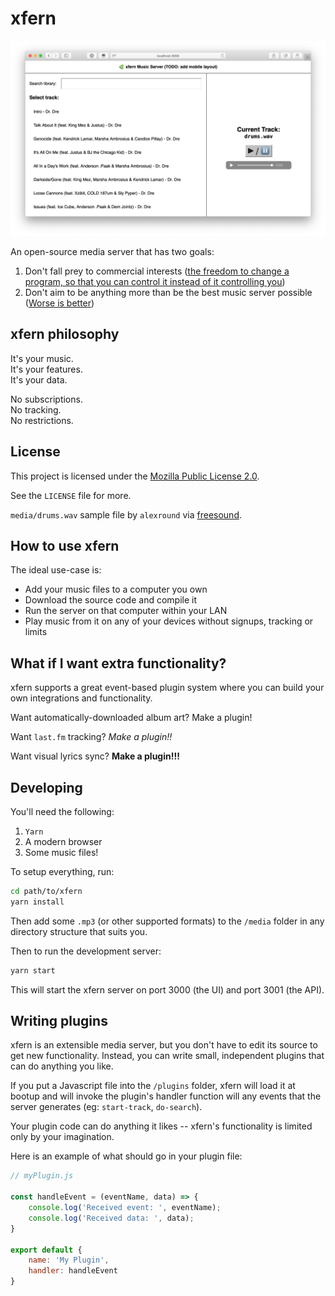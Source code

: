 # xfern

<img src="screenshot.png" alt="a screenshot of xfern" />

An open-source media server that has two goals:

1. Don't fall prey to commercial interests ([the freedom to change a program, so that you can control it instead of it controlling you](https://en.wikipedia.org/wiki/The_Free_Software_Definition#The_Four_Essential_Freedoms_of_Free_Software))
2. Don't aim to be anything more than be the best music server possible ([Worse is better](https://en.wikipedia.org/wiki/Worse_is_better))

## xfern philosophy

It's your music. 
<br/>
It's your features.
<br/>
It's your data.

No subscriptions.
<br/>
No tracking.
<br/>
No restrictions.

## License

This project is licensed under the [Mozilla Public License 2.0](https://choosealicense.com/licenses/mpl-2.0/).

See the `LICENSE` file for more.

`media/drums.wav` sample file by `alexround` via [freesound](https://freesound.org/people/alexround/sounds/538087/).

## How to use xfern

The ideal use-case is:

* Add your music files to a computer you own
* Download the source code and compile it
* Run the server on that computer within your LAN
* Play music from it on any of your devices without signups, tracking or limits

## What if I want extra functionality?

xfern supports a great event-based plugin system where you can build your own integrations and
functionality. 

Want automatically-downloaded album art? Make a plugin! 

Want `last.fm` tracking? *Make a plugin!!*

Want visual lyrics sync? **Make a plugin!!!**

## Developing

You'll need the following:

1. `Yarn`
2. A modern browser
3. Some music files!

To setup everything, run:

```bash
cd path/to/xfern
yarn install
```

Then add some `.mp3` (or other supported formats) to the `/media` folder in any
directory structure that suits you.

Then to run the development server:

```bash
yarn start
```

This will start the xfern server on port 3000 (the UI) and port 3001 (the API).

## Writing plugins

xfern is an extensible media server, but you don't have to edit its source to 
get new functionality. Instead, you can write small, independent plugins that can
do anything you like.

If you put a Javascript file into the `/plugins` folder, xfern will load it at 
bootup and will invoke the plugin's handler function will any events that the
server generates (eg: `start-track`, `do-search`).

Your plugin code can do anything it likes -- xfern's functionality is limited 
only by your imagination.

Here is an example of what should go in your plugin file:

```javascript
// myPlugin.js

const handleEvent = (eventName, data) => {
    console.log('Received event: ', eventName);
    console.log('Received data: ', data);
}

export default {
    name: 'My Plugin',
    handler: handleEvent
}
```